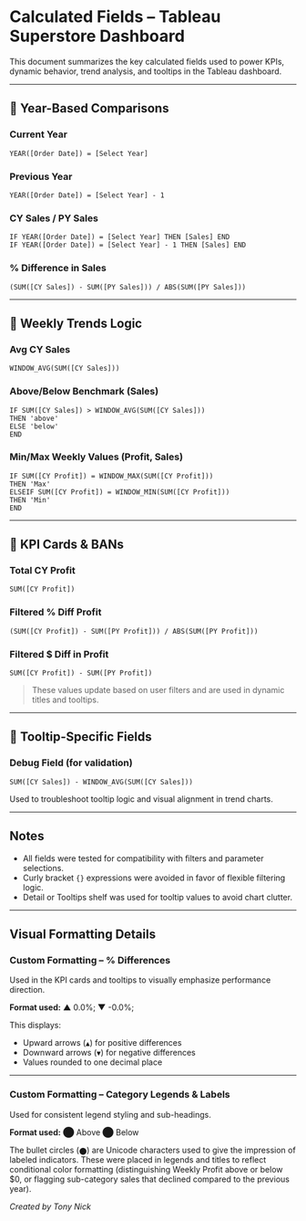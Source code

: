 
# Calculated Fields – Tableau Superstore Dashboard

This document summarizes the key calculated fields used to power KPIs, dynamic behavior, trend analysis, and tooltips in the Tableau dashboard.

---

## 🔹 Year-Based Comparisons

### **Current Year**
```tableau
YEAR([Order Date]) = [Select Year]
```

### **Previous Year**
```tableau
YEAR([Order Date]) = [Select Year] - 1
```

### **CY Sales / PY Sales**
```tableau
IF YEAR([Order Date]) = [Select Year] THEN [Sales] END
IF YEAR([Order Date]) = [Select Year] - 1 THEN [Sales] END
```

### **% Difference in Sales**
```tableau
(SUM([CY Sales]) - SUM([PY Sales])) / ABS(SUM([PY Sales]))
```

---

## 🔹 Weekly Trends Logic

### **Avg CY Sales**
```tableau
WINDOW_AVG(SUM([CY Sales]))
```

### **Above/Below Benchmark (Sales)**
```tableau
IF SUM([CY Sales]) > WINDOW_AVG(SUM([CY Sales]))
THEN 'above'
ELSE 'below'
END
```

### **Min/Max Weekly Values (Profit, Sales)**
```tableau
IF SUM([CY Profit]) = WINDOW_MAX(SUM([CY Profit]))
THEN 'Max'
ELSEIF SUM([CY Profit]) = WINDOW_MIN(SUM([CY Profit]))
THEN 'Min'
END
```

---

## 🔹 KPI Cards & BANs

### **Total CY Profit**
```tableau
SUM([CY Profit])
```

### **Filtered % Diff Profit**
```tableau
(SUM([CY Profit]) - SUM([PY Profit])) / ABS(SUM([PY Profit]))
```

### **Filtered $ Diff in Profit**
```tableau
SUM([CY Profit]) - SUM([PY Profit])
```

> These values update based on user filters and are used in dynamic titles and tooltips.

---

## 🔹 Tooltip-Specific Fields

### **Debug Field (for validation)**
```tableau
SUM([CY Sales]) - WINDOW_AVG(SUM([CY Sales]))
```

Used to troubleshoot tooltip logic and visual alignment in trend charts.

---

## Notes

- All fields were tested for compatibility with filters and parameter selections.
- Curly bracket `{}` expressions were avoided in favor of flexible filtering logic.
- Detail or Tooltips shelf was used for tooltip values to avoid chart clutter.

---

## Visual Formatting Details

### Custom Formatting – % Differences
Used in the KPI cards and tooltips to visually emphasize performance direction.

**Format used:**
▲ 0.0%; ▼ -0.0%;

This displays:
- Upward arrows (`▲`) for positive differences  
- Downward arrows (`▼`) for negative differences  
- Values rounded to one decimal place

---

### Custom Formatting – Category Legends & Labels
Used for consistent legend styling and sub-headings.

**Format used:**
⬤ Above   ⬤ Below

The bullet circles (`⬤`) are Unicode characters used to give the impression of labeled indicators. These were placed in legends and titles to reflect conditional color formatting (distinguishing Weekly Profit above or below $0, or flagging sub-category sales that declined compared to the previous year).

*Created by Tony Nick*
